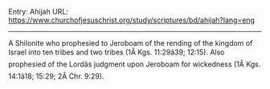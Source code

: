 Entry: Ahijah
URL: https://www.churchofjesuschrist.org/study/scriptures/bd/ahijah?lang=eng

---

A Shilonite who prophesied to Jeroboam of the rending of the kingdom of Israel into ten tribes and two tribes (1Â Kgs. 11:29â39; 12:15). Also prophesied of the Lordâs judgment upon Jeroboam for wickedness (1Â Kgs. 14:1â18; 15:29; 2Â Chr. 9:29).
